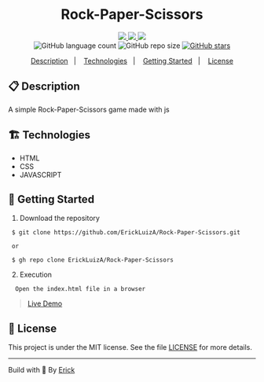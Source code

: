 <h1 align="center"> Rock-Paper-Scissors </h1>

<p align="center">
  <a href="https://github.com/ErickLuizA/Rock-Paper-Scissors/graphs/commit-activity" alt="Maintenance">
    <img src="https://img.shields.io/badge/Maintained%3F-yes-1EAE72.svg" />
  </a>

  <a href="https://Rock-Paper-Scissors.netlify.app/" alt="Rock-Paper-Scissors website">
    <img src="https://img.shields.io/website-up-down-1EAE72-red/https/srock-paper-scissors.netlify.app/" />
  </a>

  <a href="./LICENSE" alt="License: MIT">
    <img src="https://img.shields.io/badge/License-MIT-1EAE72.svg" />
  </a>

<br/>

<img alt="GitHub language count" src="https://img.shields.io/github/languages/count/ErickLuizA/Rock-Paper-Scissors?color=blue">

<img alt="GitHub repo size" src="https://img.shields.io/github/repo-size/ErickLuizA/Rock-Paper-Scissors">

<a href="https://github.com/ErickLuizA/Rock-Paper-Scissors/stargazers">
  <img alt="GitHub stars" src="https://img.shields.io/github/stars/ErickLuizA/Rock-Paper-Scissors?style=social">
</a>


<p align="center">
  <a href="#clipboard-description">Description</a>&nbsp;&nbsp;&nbsp;|&nbsp;&nbsp;&nbsp;
  <a href="#building_construction-technologies">Technologies</a>&nbsp;&nbsp;&nbsp;|&nbsp;&nbsp;&nbsp;
  <a href="#rocket-getting-started">Getting Started</a>&nbsp;&nbsp;&nbsp;|&nbsp;&nbsp;&nbsp;
  <a href="#memo-license">License</a>
</p>


## :clipboard: Description
A simple Rock-Paper-Scissors game made with js

## :building_construction: Technologies
- HTML
- CSS
- JAVASCRIPT


## :rocket: Getting Started

1. Download the repository

```shell
 $ git clone https://github.com/ErickLuizA/Rock-Paper-Scissors.git

 or

 $ gh repo clone ErickLuizA/Rock-Paper-Scissors
```

2. Execution

```shell
  Open the index.html file in a browser
```

> [Live Demo](https://srock-paper-scissors.netlify.app/)

## :memo: License

This project is under the MIT license. See the file [LICENSE](LICENSE) for more details.

---

Build with 💙 By [Erick](https://www.linkedin.com/in/erick-luiz-47151a1a4/)
